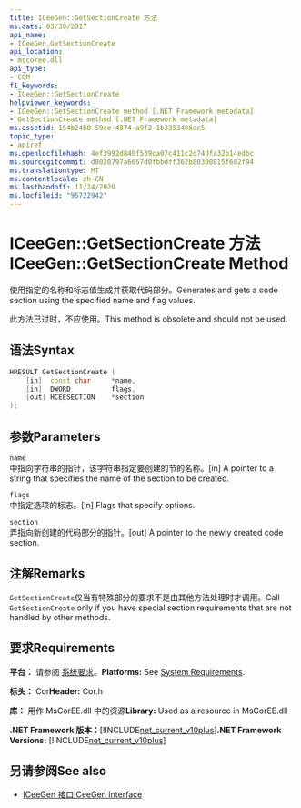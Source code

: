 ```yaml
---
title: ICeeGen::GetSectionCreate 方法
ms.date: 03/30/2017
api_name:
- ICeeGen.GetSectionCreate
api_location:
- mscoree.dll
api_type:
- COM
f1_keywords:
- ICeeGen::GetSectionCreate
helpviewer_keywords:
- ICeeGen::GetSectionCreate method [.NET Framework metadata]
- GetSectionCreate method [.NET Framework metadata]
ms.assetid: 154b2460-59ce-4874-a9f2-1b3353486ac5
topic_type:
- apiref
ms.openlocfilehash: 4ef3992d840f539ca07c411c2d740fa32b14edbc
ms.sourcegitcommit: d8020797a6657d0fbbdff362b80300815f682f94
ms.translationtype: MT
ms.contentlocale: zh-CN
ms.lasthandoff: 11/24/2020
ms.locfileid: "95722942"
---
```

# <a name="iceegengetsectioncreate-method"></a><span data-ttu-id="5f808-102">ICeeGen::GetSectionCreate 方法</span><span class="sxs-lookup"><span data-stu-id="5f808-102">ICeeGen::GetSectionCreate Method</span></span>

<span data-ttu-id="5f808-103">使用指定的名称和标志值生成并获取代码部分。</span><span class="sxs-lookup"><span data-stu-id="5f808-103">Generates and gets a code section using the specified name and flag values.</span></span>  
  
 <span data-ttu-id="5f808-104">此方法已过时，不应使用。</span><span class="sxs-lookup"><span data-stu-id="5f808-104">This method is obsolete and should not be used.</span></span>  
  
## <a name="syntax"></a><span data-ttu-id="5f808-105">语法</span><span class="sxs-lookup"><span data-stu-id="5f808-105">Syntax</span></span>  
  
```cpp  
HRESULT GetSectionCreate (  
    [in]  const char     *name,  
    [in]  DWORD          flags,  
    [out] HCEESECTION    *section  
);  
```  
  
## <a name="parameters"></a><span data-ttu-id="5f808-106">参数</span><span class="sxs-lookup"><span data-stu-id="5f808-106">Parameters</span></span>  

 `name`  
 <span data-ttu-id="5f808-107">中指向字符串的指针，该字符串指定要创建的节的名称。</span><span class="sxs-lookup"><span data-stu-id="5f808-107">[in] A pointer to a string that specifies the name of the section to be created.</span></span>  
  
 `flags`  
 <span data-ttu-id="5f808-108">中指定选项的标志。</span><span class="sxs-lookup"><span data-stu-id="5f808-108">[in] Flags that specify options.</span></span>  
  
 `section`  
 <span data-ttu-id="5f808-109">弄指向新创建的代码部分的指针。</span><span class="sxs-lookup"><span data-stu-id="5f808-109">[out] A pointer to the newly created code section.</span></span>  
  
## <a name="remarks"></a><span data-ttu-id="5f808-110">注解</span><span class="sxs-lookup"><span data-stu-id="5f808-110">Remarks</span></span>  

 <span data-ttu-id="5f808-111">`GetSectionCreate`仅当有特殊部分的要求不是由其他方法处理时才调用。</span><span class="sxs-lookup"><span data-stu-id="5f808-111">Call `GetSectionCreate` only if you have special section requirements that are not handled by other methods.</span></span>  
  
## <a name="requirements"></a><span data-ttu-id="5f808-112">要求</span><span class="sxs-lookup"><span data-stu-id="5f808-112">Requirements</span></span>  

 <span data-ttu-id="5f808-113">**平台：** 请参阅 [系统要求](../../get-started/system-requirements.md)。</span><span class="sxs-lookup"><span data-stu-id="5f808-113">**Platforms:** See [System Requirements](../../get-started/system-requirements.md).</span></span>  
  
 <span data-ttu-id="5f808-114">**标头：** Cor</span><span class="sxs-lookup"><span data-stu-id="5f808-114">**Header:** Cor.h</span></span>  
  
 <span data-ttu-id="5f808-115">**库：** 用作 MsCorEE.dll 中的资源</span><span class="sxs-lookup"><span data-stu-id="5f808-115">**Library:** Used as a resource in MsCorEE.dll</span></span>  
  
 <span data-ttu-id="5f808-116">**.NET Framework 版本：**[!INCLUDE[net_current_v10plus](../../../../includes/net-current-v10plus-md.md)]</span><span class="sxs-lookup"><span data-stu-id="5f808-116">**.NET Framework Versions:** [!INCLUDE[net_current_v10plus](../../../../includes/net-current-v10plus-md.md)]</span></span>  
  
## <a name="see-also"></a><span data-ttu-id="5f808-117">另请参阅</span><span class="sxs-lookup"><span data-stu-id="5f808-117">See also</span></span>

- [<span data-ttu-id="5f808-118">ICeeGen 接口</span><span class="sxs-lookup"><span data-stu-id="5f808-118">ICeeGen Interface</span></span>](iceegen-interface.md)
